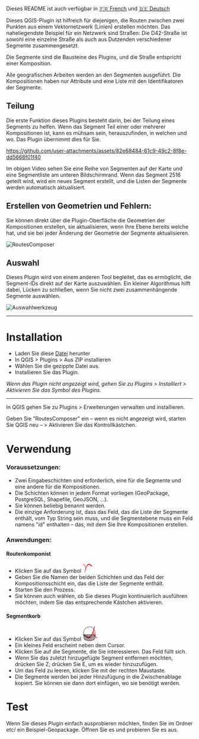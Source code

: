 Dieses README ist auch verfügbar in [:fr: French](https://github.com/UlysselaGlisse/RoutesComposer/blob/main/i18n/README-fr.md) und [:de: Deutsch](https://github.com/UlysselaGlisse/RoutesComposer/blob/main/i18n/README-de.md)

Dieses QGIS-Plugin ist hilfreich für diejenigen, die Routen zwischen zwei Punkten aus einem Vektornetzwerk (Linien) erstellen möchten. Das naheliegendste Beispiel für ein Netzwerk sind Straßen: Die D42-Straße ist sowohl eine einzelne Straße als auch aus Dutzenden verschiedener Segmente zusammengesetzt.

Die Segmente sind die Bausteine des Plugins, und die Straße entspricht einer Komposition.

Alle geografischen Arbeiten werden an den Segmenten ausgeführt. Die Kompositionen haben nur Attribute und eine Liste mit den Identifikatoren der Segmente.

## Teilung

Die erste Funktion dieses Plugins besteht darin, bei der Teilung eines Segments zu helfen. Wenn das Segment Teil einer oder mehrerer Kompositionen ist, kann es mühsam sein, herauszufinden, in welchen und wo. Das Plugin übernimmt dies für Sie.

https://github.com/user-attachments/assets/82e68484-61c9-49c2-8f8e-dd5668f01f40

Im obigen Video sehen Sie eine Reihe von Segmenten auf der Karte und eine Segmentliste am unteren Bildschirmrand. Wenn das Segment 2516 geteilt wird, wird ein neues Segment erstellt, und die Listen der Segmente werden automatisch aktualisiert.

## Erstellen von Geometrien und Fehlern:

Sie können direkt über die Plugin-Oberfläche die Geometrien der Kompositionen erstellen, sie aktualisieren, wenn Ihre Ebene bereits welche hat, und sie bei jeder Änderung der Geometrie der Segmente aktualisieren.

![RoutesComposer](https://github.com/user-attachments/assets/33897f19-8f54-49e9-b7ea-8a9dd685000d)

## Auswahl

Dieses Plugin wird von einem anderen Tool begleitet, das es ermöglicht, die Segment-IDs direkt auf der Karte auszuwählen. Ein kleiner Algorithmus hilft dabei, Lücken zu schließen, wenn Sie nicht zwei zusammenhängende Segmente auswählen.

![Auswahlwerkzeug](https://github.com/user-attachments/assets/e7506320-665e-49fe-bef8-5ba32d06b17d)

---

# Installation

* Laden Sie diese [Datei](https://github.com/UlysselaGlisse/RoutesComposer/releases/download/v1.1/RoutesComposer.zip) herunter
* In QGIS > Plugins > Aus ZIP installieren
* Wählen Sie die gezippte Datei aus.
* Installieren Sie das Plugin.

_Wenn das Plugin nicht angezeigt wird, gehen Sie zu Plugins > Installiert > Aktivieren Sie das Symbol des Plugins._

---

In QGIS gehen Sie zu Plugins > Erweiterungen verwalten und installieren.

Geben Sie "RoutesComposer" ein – wenn es nicht angezeigt wird, starten Sie QGIS neu – > Aktivieren Sie das Kontrollkästchen.

# Verwendung
### Voraussetzungen:
* Zwei Eingabeschichten sind erforderlich, eine für die Segmente und eine andere für die Kompositionen.
* Die Schichten können in jedem Format vorliegen (GeoPackage, PostgreSQL, Shapefile, GeoJSON, ...).
* Sie können beliebig benannt werden.
* Die einzige Anforderung ist, dass das Feld, das die Liste der Segmente enthält, vom Typ String sein muss, und die Segmentebene muss ein Feld namens "id" enthalten – das, mit dem Sie Ihre Kompositionen erstellen.

### Anwendungen:
#### Routenkomponist
* Klicken Sie auf das Symbol ![Symbol](../ui/icons/icon.png)
* Geben Sie die Namen der beiden Schichten und das Feld der Kompositionsschicht ein, das die Liste der Segmente enthält.
* Starten Sie den Prozess.
* Sie können auch wählen, ob Sie dieses Plugin kontinuierlich ausführen möchten, indem Sie das entsprechende Kästchen aktivieren.

#### Segmentkorb
* Klicken Sie auf das Symbol ![Symbol](../ui/icons/ids_basket.png)
* Ein kleines Feld erscheint neben dem Cursor.
* Klicken Sie auf die Segmente, die Sie interessieren. Das Feld füllt sich.
* Wenn Sie das zuletzt hinzugefügte Segment entfernen möchten, drücken Sie Z; drücken Sie E, um es wieder hinzuzufügen.
* Um das Feld zu leeren, klicken Sie mit der rechten Maustaste.
* Die Segmente werden bei jeder Hinzufügung in die Zwischenablage kopiert. Sie können sie dann dort einfügen, wo sie benötigt werden.

# Test
Wenn Sie dieses Plugin einfach ausprobieren möchten, finden Sie im Ordner etc/ ein Beispiel-Geopackage. Öffnen Sie es und probieren Sie es aus.
